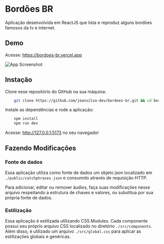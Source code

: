 
# Bordões BR

Aplicação desenvolvida em ReactJS que lista e reproduz alguns bordões famosos da tv e internet.

## Demo
Acesse: https://bordoes-br.vercel.app
 
![App Screenshot](https://ik.imagekit.io/nl4kkw4a0/bordoes-br_NrjKQRK6R.png?ik-sdk-version=javascript-1.4.3&updatedAt=1660033249191)


## Instação

Clone esse repositório do GitHub na sua máquina:

```bash
    git clone https://github.com/jeansilva-dev/bordoes-br.git && cd bordoes-br
```

Instale as dependências e rode a aplicação:

```bash
    npm install
    npm run dev
```

Acesse: http://127.0.0.1:5173 no seu navegador


## Fazendo Modificações

### Fonte de dados

Essa aplicação utiliza como fonte de dados um objeto json localizado em ```./public/catchphrases.json```
e consumido através de requisição HTTP. 

Para adicionar, editar ou remover áudios, faça suas modificações nesse arquivo respeitando a estrutura de chaves e valores, ou substitua por sua própria fonte de dados.

### Estilização

Essa aplicação é estilizada utilizando CSS Modules. Cada componente possui seu próprio arquivo CSS localizado no diretório ```./src/components```. Além disso, é utilizado um arquivo ```./src/global.css``` para aplicar as estilizações globais e genéricas.